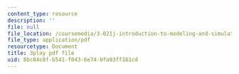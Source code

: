 ```yaml
---
content_type: resource
description: ''
file: null
file_location: /coursemedia/3-021j-introduction-to-modeling-and-simulation-spring-2012/8bc04c8fb541f0436e74bfa93ff161cd_8GIRyIkHJZI.pdf
file_type: application/pdf
resourcetype: Document
title: 3play pdf file
uid: 8bc04c8f-b541-f043-6e74-bfa93ff161cd
---
```


